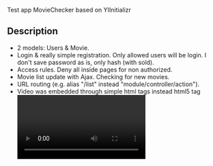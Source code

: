 Test app MovieChecker based on YIInitializr

## Description

* 2 models: Users & Movie.
* Login & really simple registration. Only allowed users will be login. I don't save password as is, only hash (with sold).
* Access rules. Deny all inside pages for non authorized.
* Movie list update with Ajax. Checking for new movies.
* URL routing (e.g. alias "/list" instead "module/controller/action").
* Video was embedded through simple html tags <object> instead html5 tag <video>


## Deployment

* pull repo
* make access rules for assets & runtime folders
* run initial migrate

## Original Structure

```
   |-app
   |---cli
   |-----commands
   |-----migrations
   |---config
   |-----env
   |---controllers
   |---extensions
   |-----behaviors
   |-----components
   |---helpers
   |---lib #it will hold composer 'vendor' folder
   |-----Yiinitializr
   |-------Cli
   |-------Composer
   |-------Helpers
   |-------config
   |---messages
   |---models
   |---modules
   |---views
   |-----layouts
   |-----site
   |---widgets
   |-www
   |---css
   |-----fonts
   |---img
   |---js
   |-----libs
```

For more information about Yiinitializr please check it at [its github repo](https://github.com/2amigos/yiinitializr).
